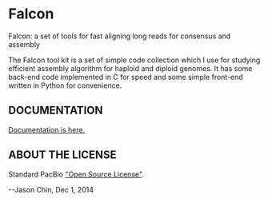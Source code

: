 Falcon
===========

Falcon: a set of tools for fast aligning long reads for consensus and assembly

The Falcon tool kit is a set of simple code collection which I use for studying
efficient assembly algorithm for haploid and diploid genomes. It has some back-end 
code implemented in C for speed and some simple front-end written in Python for
convenience. 


DOCUMENTATION
-------------

[Documentation is here.](https://github.com/PacificBiosciences/FALCON/wiki/Manual)

ABOUT THE LICENSE
------------------

Standard PacBio ["Open Source License"](LICENSE).

--Jason Chin, Dec 1, 2014

